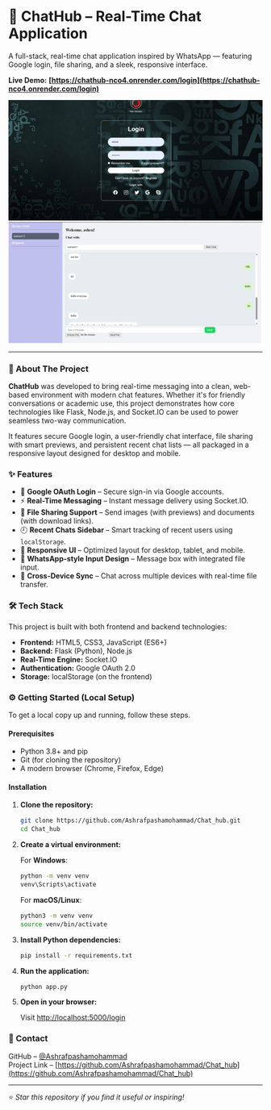 # 💬 ChatHub – Real-Time Chat Application

A full-stack, real-time chat application inspired by WhatsApp — featuring Google login, file sharing, and a sleek, responsive interface.

**Live Demo:** **[https://chathub-nco4.onrender.com/login](https://chathub-nco4.onrender.com/login)**

![Screenshot of ChatHub Login](s1.png)
![Screenshot of ChatHub Chat Page](s2.png)

-----

### 🚀 About The Project

**ChatHub** was developed to bring real-time messaging into a clean, web-based environment with modern chat features. Whether it's for friendly conversations or academic use, this project demonstrates how core technologies like Flask, Node.js, and Socket.IO can be used to power seamless two-way communication.

It features secure Google login, a user-friendly chat interface, file sharing with smart previews, and persistent recent chat lists — all packaged in a responsive layout designed for desktop and mobile.

### ✨ Features

  * 🔐 **Google OAuth Login** – Secure sign-in via Google accounts.
  * ⚡ **Real-Time Messaging** – Instant message delivery using Socket.IO.
  * 📁 **File Sharing Support** – Send images (with previews) and documents (with download links).
  * 🕘 **Recent Chats Sidebar** – Smart tracking of recent users using `localStorage`.
  * 📱 **Responsive UI** – Optimized layout for desktop, tablet, and mobile.
  * 🧠 **WhatsApp-style Input Design** – Message box with integrated file input.
  * 🔄 **Cross-Device Sync** – Chat across multiple devices with real-time file transfer.

### 🛠️ Tech Stack

This project is built with both frontend and backend technologies:

  * **Frontend:** HTML5, CSS3, JavaScript (ES6+)
  * **Backend:** Flask (Python), Node.js
  * **Real-Time Engine:** Socket.IO
  * **Authentication:** Google OAuth 2.0
  * **Storage:** localStorage (on the frontend)

### ⚙️ Getting Started (Local Setup)

To get a local copy up and running, follow these steps.

#### Prerequisites

  * Python 3.8+ and pip
  * Git (for cloning the repository)
  * A modern browser (Chrome, Firefox, Edge)

#### Installation

1.  **Clone the repository:**

    ```bash
    git clone https://github.com/Ashrafpashamohammad/Chat_hub.git
    cd Chat_hub
    ```

2.  **Create a virtual environment:**

    For **Windows**:

    ```bash
    python -m venv venv
    venv\Scripts\activate
    ```

    For **macOS/Linux**:

    ```bash
    python3 -m venv venv
    source venv/bin/activate
    ```

3.  **Install Python dependencies:**

    ```bash
    pip install -r requirements.txt
    ```

4.  **Run the application:**

    ```bash
    python app.py
    ```

5.  **Open in your browser:**

    Visit [http://localhost:5000/login](http://localhost:5000/login)

### 🤝 Contact

GitHub – [@Ashrafpashamohammad](https://github.com/Ashrafpashamohammad)  
Project Link – [https://github.com/Ashrafpashamohammad/Chat_hub](https://github.com/Ashrafpashamohammad/Chat_hub)

---

⭐ *Star this repository if you find it useful or inspiring!*
